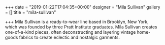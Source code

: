 +++
date = "2019-01-22T17:04:35+00:00"
designer = "Mila Sullivan"
gallery = []
title = "mila-sullivan"

+++
Mila Sullivan is a ready-to-wear line based in Brooklyn, New York, which was founded by three Pratt Institute graduates. Mila Sullivan creates one-of-a-kind pieces, often deconstructing and layering vintage home-goods fabrics to create eclectic and nostalgic garments.